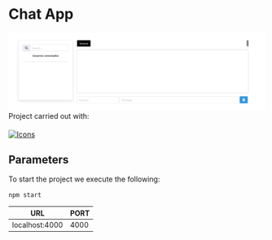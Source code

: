 # Chat App

<img src="chat.png">
Project carried out with:

<br>
<br>

<a title="LanguagesUsed" target="_blank" href="#">
    <img align="center" alt="Icons" src="https://skillicons.dev/icons?i=nodejs,express,js&theme=light">
</a>

## Parameters
To start the project we execute the following:
```bash
npm start
```
| URL            | PORT |
|----------------|------|
| localhost:4000 | 4000 |

